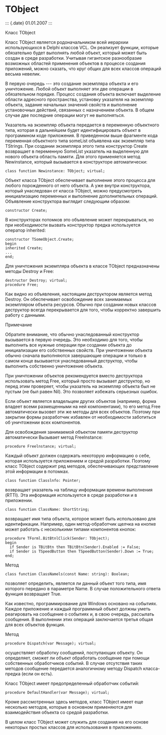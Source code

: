 TObject
=======

::: {.date}
01.01.2007
:::

Класс TObject

Класс TObject является родоначальником всей иерархии использующихся в
Delphi классов VCL. Он реализует функции, которые обязательно будет
выполнять любой объект, который может быть создан в среде разработки.
Учитывая гигантское разнообразие возможных областей применения объектов
в процессе создания приложений, можно сказать, что круг общих для всех
классов операций весьма невелик.

В первую очередь --- это создание экземпляра объекта и его уничтожение.
Любой объект выполняет эти две операции в обязательном порядке. Процесс
создания объекта включает выделение области адресного пространства,
установку указателя на экземпляр объекта, задание начальных значений
свойств и выполнение установочных действий, связанных с назначением
объекта. В общем случае две последние операции могут не выполняться.

Указатель на экземпляр объекта передается в переменную объектного типа,
которая в дальнейшем будет идентифицировать объект в программном коде
приложения. В приведенном выше фрагменте кода переменная объектного типа
someList объявлена как экземпляр типа TStrings. При создании экземпляра
этого типа конструктор Create возвращает в переменную SomeList указатель
на выделенную для нового объекта область памяти. Для этого применяется
метод Newinstance, который вызывается в конструкторе автоматически:

    class function Newinstance: TObject; virtual; 

Объект класса TObject обеспечивает выполнение этого процесса для любого
порожденного от него объекта. А уже внутри конструктора, который
унаследован от класса TObject, можно предусмотреть инициализацию
переменных и выполнение дополнительных операций. Объявление конструктора
выглядит следующим образом:

    constructor Create; 

В конструкторах потомков это объявление может перекрываться, но при
необходимости вызвать конструктор предка используется оператор
inherited:

    constructor TSomeObject.Create;  
    begin  
    inherited Create; 
    ... 
    end; 

Для уничтожения экземпляра объекта в классе TObject предназначены методы
Destroy и Free:

    destructor Destroy; virtual;  
    procedure Free;

Как видно из объявления, настоящим деструктором является метод Destroy.
Он обеспечивает освобождение всех занимаемых экземпляром объекта
ресурсов. Обычно при создании новых классов деструктор всегда
перекрывается для того, чтобы корректно завершить работу с данными.

Примечание

Обратите внимание, что обычно унаследованный конструктор вызывается в
первую очередь. Это необходимо для того, чтобы выполнить все нужные
операции при создании объекта до инициализации его собственных свойств.
При уничтожении объекта обычно сначала выполняются завершающие операции
и только в самом конце вызывается унаследованный деструктор, чтобы
выполнить собственно уничтожение объекта.

При уничтожении объектов рекомендуется вместо деструктора использовать
метод Free, который просто вызывает деструктор, но перед этим проверяет,
чтобы указатель на экземпляр объекта был не пустым (не был равен Nil).
Это позволяет избежать серьезных ошибок.

Если объект является владельцем других объектов (например, форма владеет
всеми размещенными на ней компонентами), то его метод Free автоматически
вызовет эти же методы для всех объектов. Поэтому при закрытии формы
разработчик избавлен от необходимости заботиться об уничтожении всех
компонентов.

Для освобождения занимаемой объектом памяти деструктор автоматически
Вызывает метод Freelnstance:

    procedure Freelnstance; virtual; 

Каждый объект должен содержать некоторую информацию о себе, которая
используется приложением и средой разработки. Поэтому класс TObject
содержит ряд методов, обеспечивающих представление этой информации в
потомках.

    class function Classlnfo: Pointer; 

возвращает указатель на таблицу информации времени выполнения (RTTI).
Эта информация используется в среде разработки и в приложении.

    class function ClassName: ShortString; 

возвращает имя типа объекта, которое может быть использовано для
идентификации. Например, один метод-обработчик щелчка на кнопке может
работать с несколькими типами компонентов кнопок:

    procedure TForml.BitBtnlClick(Sender: TObject); 
    begin  
      if Sender is TBitBtn then TBitBtn(Sender).Enabled := False; 
      if Sender is TSpeedButton then TSpeedButton(Sender).Down := True; 
    end; 

Метод

    class function ClassNamels(const Name: string): Boolean; 

позволяет определить, является ли данный объект того типа, имя которого
передано в параметре Name. В случае положительного ответа функция
возвращает True.

Как известно, программирование для Windows основано на событиях. Каждое
приложение и каждый программный объект должны уметь реагировать на
сообщение о событиях и, в свою очередь, рассылать сообщения. В
выполнении этих операций заключается третья общая для всех объектов
функция.

Метод

    procedure Dispatch(var Message); virtual; 

осуществляет обработку сообщений, поступающих объекту. Он определяет,
сможет ли объект обработать сообщение при помощи собственных
обработчиков событий. В случае отсутствия таких методов сообщение
передается аналогичному методу Dispatch класса-предка (если он есть).

Класс TObject имеет предопределенный обработчик событий:

    procedure DefaultHandler(var Message); virtual; 

Кроме рассмотренных здесь методов, класс TObject имеет еще несколько
методов, которые в основном применяются для взаимодействия объекта со
средой разработки.

В целом класс TObject может служить для создания на его основе некоторых
простых классов для использования в приложениях.
